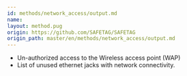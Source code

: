 ```yaml
---
id: methods/network_access/output.md
name: 
layout: method.pug
origin: https://github.com/SAFETAG/SAFETAG
origin_path: master/en/methods/network_access/output.md
---
```


  * Un-authorized access to the Wireless access point (WAP)
  * List of unused ethernet jacks with network connectivity.

